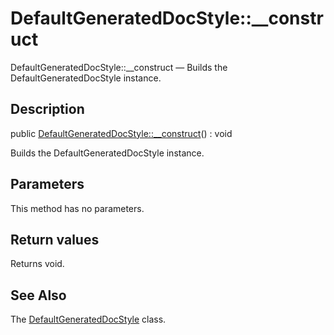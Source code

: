 DefaultGeneratedDocStyle::__construct
================

DefaultGeneratedDocStyle::__construct — Builds the DefaultGeneratedDocStyle instance.

Description
---------------


public [DefaultGeneratedDocStyle::__construct](https://github.com/lingtalfi/DocTools/blob/master/doc/api/DocTools/GeneratedDocStyle/DefaultGeneratedDocStyle/__construct.md)() : void




Builds the DefaultGeneratedDocStyle instance.




Parameters
--------------

This method has no parameters.


Return values
----------------

Returns void.









See Also
-----------

The [DefaultGeneratedDocStyle](https://github.com/lingtalfi/DocTools/blob/master/doc/api/DocTools/GeneratedDocStyle/DefaultGeneratedDocStyle.md) class.
